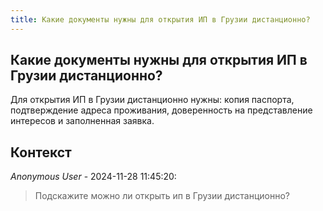 ```yaml
---
title: Какие документы нужны для открытия ИП в Грузии дистанционно?
---
```


## Какие документы нужны для открытия ИП в Грузии дистанционно?

Для открытия ИП в Грузии дистанционно нужны: копия паспорта, подтверждение адреса проживания, доверенность на представление интересов и заполненная заявка.

## Контекст

_Anonymous User_ - 2024-11-28 11:45:20:

> Подскажите можно ли открыть ип в Грузии дистанционно?
